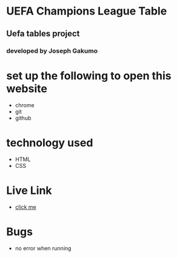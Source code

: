# UEFA  Champions League Table
## Uefa tables project
### developed by Joseph Gakumo
# set up the following to open this website
* chrome
* git
* github
# technology used
* HTML
* CSS
# Live Link
* <a href="   ">click me</a>
# Bugs
* no error when running

